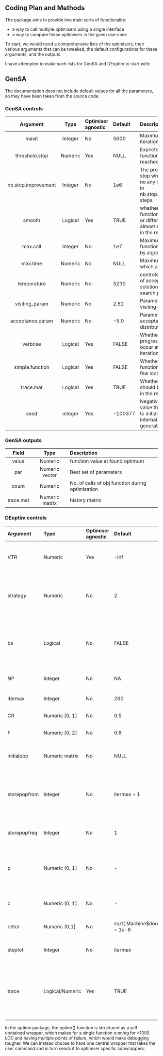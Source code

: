 ## Coding Plan and Methods

The package aims to provide two main sorts of functionality:
- a way to call multiple optimisers using a single interface
- a way to compare these optimisers in the given use-case

To start, we would need a comprehensive lists of the optimisers, their various arguments that can be tweaked, the default configurations for these arguments, and the outputs.

I have attempted to make such lists for GenSA and DEoptim to start with:

## GenSA

The documentation does not include default values for all the parameters, so they have been taken from the source code.

### GenSA controls

| Argument | Type  | Optimiser agnostic | Default| Description |
| :------: | :-----: | :---------                 | :--- | :-- |
| maxit  | Integer  | No | 5000 | Maximum no. of iterations  |
| threshold.stop | Numeric | Yes | NULL | Expected objective function value to be reached |
| nb.stop.improvement | Integer |  No | 1e6|  The program will stop when there is no any improvement in nb.stop.improvement steps.|
| smooth | Logical | Yes | TRUE | whether objective function is smooth, or differentiable almost everywhere in the region of par |  
| max.call | Integer | No | 1e7 | Maximum number of function calls made by algorithm | 
| max.time | Numeric | No | NULL | Maximum time for which algorithm runs | 
| temperature | Numeric | No | 5230 | controls probability of accepting worse solutions during the search process | 
| visiting_param | Numeric | No | 2.62 | Parameter for visiting distribution | 
| acceptance.param | Numeric | No | -5.0 | Parameter for acceptance distribution | 
| verbose | Logical | Yes | FALSE | Whether printing of progress should occur at each iteration| 
| simple.function | Logical | Yes | FALSE | Whether objective function has only a few local minima. | 
| trace.mat | Logical | Yes | TRUE | Whether trace matrix should be available in the returned value | 
| seed | integer | Yes | -100377| Negative integer value that can be set to initialize the internal random generator | 

### GenSA outputs

|   Field  | Type | Description                        |
| :------: | :-----: | :---------                        |
| value  | Numeric   | function value at found optimum          |
| par | Numeric vector | Best set of parameters |
| count | Numeric | No. of calls of obj function during optimisation |
| trace.mat | Numeric matrix | history matrix |


### DEoptim controls

| Argument | Type  | Optimiser agnostic | Default| Description |
| :------ | :------- | :------- | :---- | :--- |
| VTR | Numeric | Yes | -Inf | Expected objective function value to be reached  |
| strategy | Numeric | No | 2 | defines the Differential Evolution strategy used in the optimization procedure |
| bs | Logical | No | FALSE | F: standard trial vs. target selection T: best of parent and child selection |
| NP | Integer | No | NA | number of population members |
| itermax | Integer  | No | 200 | Maximum no. of iterations     |
| CR | Numeric  \[0, 1] | No | 0.5 | Crossover probability |
| F | Numeric \[0, 2] | No | 0.8 | differential weighting factor |
| initialpop | Numeric matrix | No | NULL | an initial sample of starting points |
| storepopfrom | Integer | No | itermax + 1 | from which generation should the following intermediate populations be stored in memory |
| storepopfreq | Integer | No | 1 |  frequency with which populations are stored |
| p | Numeric (0, 1] | No | - | When strategy = 6, the top (100 * p)% best solutions are used in the mutation |
| c | Numeric (0, 1] | No | - | Controls the speed of the crossover adaptation|
| reltol | Numeric (0,1] | No | sqrt(.Machine$double.eps) ~ 1e-8 | relative convergence tolerance | 
| steptol | Integer | No | itermax | No. of steps after which reltol is checked |
| trace | Logical/Numeric | Yes | TRUE  | whether printing of progress occurs at each iteration (or every \code{trace} iterations) |


In the optimx package, the optimr() function is structured as a self contained wrapper, which makes for a single function running for >1000 LOC and having multiple points of failure, which would make debugging tougher.
We can instead choose to have one central wrapper that takes the user command and in turn sends it to optimiser specific subwrappers.






